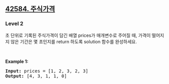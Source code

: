 <h2><a href="https://school.programmers.co.kr/learn/courses/30/lessons/42584">42584. 주식가격</a></h2><h3>Level 2</h3>
초 단위로 기록된 주식가격이 담긴 배열 prices가 매개변수로 주어질 때, 가격이 떨어지지 않은 기간은 몇 초인지를 return 하도록 solution 함수를 완성하세요.
<p>&nbsp;</p>
<p><strong class="example">Example 1:</strong></p>
<pre><strong>Input:</strong> prices = [1, 2, 3, 2, 3]
<strong>Output:</strong> [4, 3, 1, 1, 0]</pre>